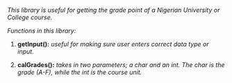 _This library is useful for getting the grade point of a Nigerian University or College course._

_Functions in this library:_

1. **getInput():** _useful for making sure user enters correct data type or input._

2. **calGrades():** _takes in two parameters; a char and an int. The char is the grade (A-F), while the int is the course unit._
